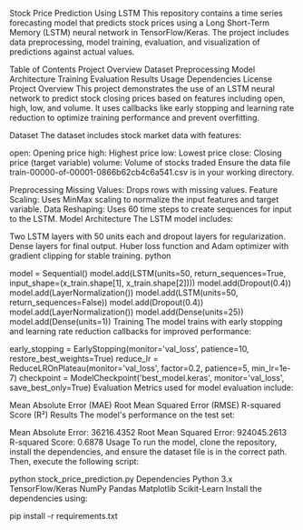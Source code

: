 Stock Price Prediction Using LSTM
This repository contains a time series forecasting model that predicts stock prices using a Long Short-Term Memory (LSTM) neural network in TensorFlow/Keras. The project includes data preprocessing, model training, evaluation, and visualization of predictions against actual values.

Table of Contents
Project Overview
Dataset
Preprocessing
Model Architecture
Training
Evaluation
Results
Usage
Dependencies
License
Project Overview
This project demonstrates the use of an LSTM neural network to predict stock closing prices based on features including open, high, low, and volume. It uses callbacks like early stopping and learning rate reduction to optimize training performance and prevent overfitting.

Dataset
The dataset includes stock market data with features:

open: Opening price
high: Highest price
low: Lowest price
close: Closing price (target variable)
volume: Volume of stocks traded
Ensure the data file train-00000-of-00001-0866b62cb4c6a541.csv is in your working directory.

Preprocessing
Missing Values: Drops rows with missing values.
Feature Scaling: Uses MinMax scaling to normalize the input features and target variable.
Data Reshaping: Uses 60 time steps to create sequences for input to the LSTM.
Model Architecture
The LSTM model includes:

Two LSTM layers with 50 units each and dropout layers for regularization.
Dense layers for final output.
Huber loss function and Adam optimizer with gradient clipping for stable training.
python

model = Sequential()
model.add(LSTM(units=50, return_sequences=True, input_shape=(x_train.shape[1], x_train.shape[2])))
model.add(Dropout(0.4))
model.add(LayerNormalization())
model.add(LSTM(units=50, return_sequences=False))
model.add(Dropout(0.4))
model.add(LayerNormalization())
model.add(Dense(units=25))
model.add(Dense(units=1))
Training
The model trains with early stopping and learning rate reduction callbacks for improved performance:


early_stopping = EarlyStopping(monitor='val_loss', patience=10, restore_best_weights=True)
reduce_lr = ReduceLROnPlateau(monitor='val_loss', factor=0.2, patience=5, min_lr=1e-7)
checkpoint = ModelCheckpoint('best_model.keras', monitor='val_loss', save_best_only=True)
Evaluation
Metrics used for model evaluation include:

Mean Absolute Error (MAE)
Root Mean Squared Error (RMSE)
R-squared Score (R²)
Results
The model's performance on the test set:

Mean Absolute Error: 36216.4352
Root Mean Squared Error: 924045.2613
R-squared Score: 0.6878
Usage
To run the model, clone the repository, install the dependencies, and ensure the dataset file is in the correct path. Then, execute the following script:


python stock_price_prediction.py
Dependencies
Python 3.x
TensorFlow/Keras
NumPy
Pandas
Matplotlib
Scikit-Learn
Install the dependencies using:

pip install -r requirements.txt
